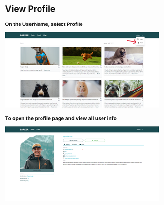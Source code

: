 # View Profile

### On the UserName, select Profile
<img src="../images/view-profile/view-profile-1.png" alt="view-profile-1">

### To open the profile page and view all user info
<img src="../images/view-profile/view-profile-2.png" alt="view-profile-2">
